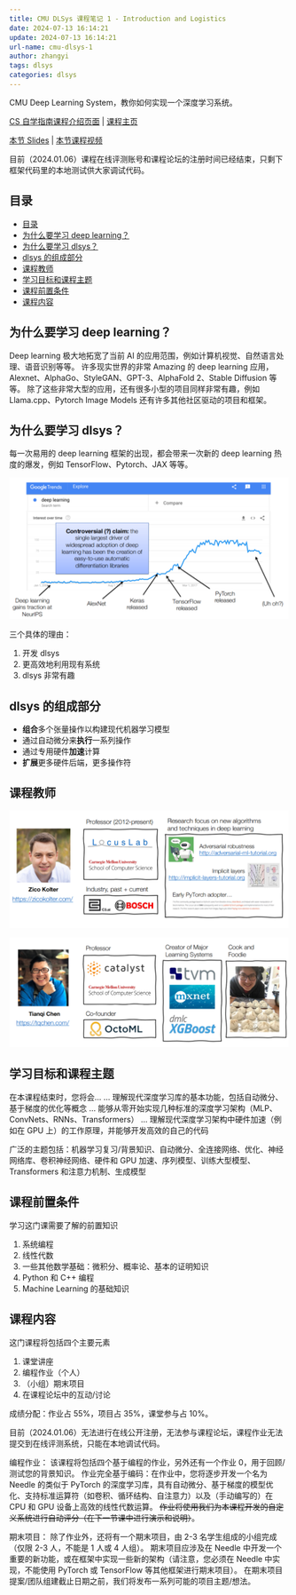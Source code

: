 ```yaml
---
title: CMU DLSys 课程笔记 1 - Introduction and Logistics
date: 2024-07-13 16:14:21
update: 2024-07-13 16:14:21
url-name: cmu-dlsys-1
author: zhangyi
tags: dlsys
categories: dlsys
---
```


CMU Deep Learning System，教你如何实现一个深度学习系统。

[CS 自学指南课程介绍页面](https://csdiy.wiki/%E6%9C%BA%E5%99%A8%E5%AD%A6%E4%B9%A0%E7%B3%BB%E7%BB%9F/CMU10-414/) | [课程主页](https://dlsyscourse.org/lectures/)

[本节 Slides](https://dlsyscourse.org/slides/intro.pdf) | [本节课程视频](https://www.bilibili.com/video/BV1Rg4y137jH?p=2&vd_source=07d6eec55261917555a5d7fb4429cab9)

目前（2024.01.06）课程在线评测账号和课程论坛的注册时间已经结束，只剩下框架代码里的本地测试供大家调试代码。

## 目录

- [目录](#目录)
- [为什么要学习 deep learning？](#为什么要学习-deep-learning)
- [为什么要学习 dlsys？](#为什么要学习-dlsys)
- [dlsys 的组成部分](#dlsys-的组成部分)
- [课程教师](#课程教师)
- [学习目标和课程主题](#学习目标和课程主题)
- [课程前置条件](#课程前置条件)
- [课程内容](#课程内容)

## 为什么要学习 deep learning？

Deep learning 极大地拓宽了当前 AI 的应用范围，例如计算机视觉、自然语言处理、语音识别等等。
许多现实世界的非常 Amazing 的 deep learning 应用，Alexnet、AlphaGo、StyleGAN、GPT-3、AlphaFold 2、Stable Diffusion 等等。
除了这些非常大型的应用，还有很多小型的项目同样非常有趣，例如 Llama.cpp、Pytorch Image Models 还有许多其他社区驱动的项目和框架。

## 为什么要学习 dlsys？

每一次易用的 deep learning 框架的出现，都会带来一次新的 deep learning 热度的爆发，例如 TensorFlow、Pytorch、JAX 等等。

![深度学习热度曲线](./cmu-dlsys-1/dltrends.png)

三个具体的理由：

1. 开发 dlsys
2. 更高效地利用现有系统
3. dlsys 非常有趣

## dlsys 的组成部分

- **组合**多个张量操作以构建现代机器学习模型
- 通过自动微分来**执行**一系列操作
- 通过专用硬件**加速**计算
- **扩展**更多硬件后端，更多操作符

## 课程教师

![Zico](cmu-dlsys-1/Zico.png)

![Tianqi](cmu-dlsys-1/Tianqi.png)

## 学习目标和课程主题

在本课程结束时，您将会…
… 理解现代深度学习库的基本功能，包括自动微分、基于梯度的优化等概念
… 能够从零开始实现几种标准的深度学习架构（MLP、ConvNets、RNNs、Transformers）
… 理解现代深度学习架构中硬件加速（例如在 GPU 上）的工作原理，并能够开发高效的自己的代码

广泛的主题包括：机器学习复习/背景知识、自动微分、全连接网络、优化、神经网络库、卷积神经网络、硬件和 GPU 加速、序列模型、训练大型模型、Transformers 和注意力机制、生成模型

## 课程前置条件

学习这门课需要了解的前置知识

1. 系统编程
2. 线性代数
3. 一些其他数学基础：微积分、概率论、基本的证明知识
4. Python 和 C++ 编程
5. Machine Learning 的基础知识

## 课程内容

这门课程将包括四个主要元素

1. 课堂讲座
2. 编程作业（个人）
3. （小组）期末项目
4. 在课程论坛中的互动/讨论

成绩分配：作业占 55%，项目占 35%，课堂参与占 10%。

目前（2024.01.06）无法进行在线公开注册，无法参与课程论坛，课程作业无法提交到在线评测系统，只能在本地调试代码。

编程作业：
该课程将包括四个基于编程的作业，另外还有一个作业 0，用于回顾/测试您的背景知识。
作业完全基于编码：在作业中，您将逐步开发一个名为 Needle 的类似于 PyTorch 的深度学习库，具有自动微分、基于梯度的模型优化、支持标准运算符（如卷积、循环结构、自注意力）以及（手动编写的）在 CPU 和 GPU 设备上高效的线性代数运算。
~~作业将使用我们为本课程开发的自定义系统进行自动评分（在下一节课中进行演示和说明）~~。

期末项目：
除了作业外，还将有一个期末项目，由 2-3 名学生组成的小组完成（仅限 2-3 人，不能是 1 人或 4 人组）。
期末项目应涉及在 Needle 中开发一个重要的新功能，或在框架中实现一些新的架构（请注意，您必须在 Needle 中实现，不能使用 PyTorch 或 TensorFlow 等其他框架进行期末项目）。
在期末项目提案/团队组建截止日期之前，我们将发布一系列可能的项目主题/想法。
